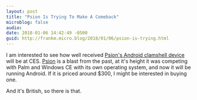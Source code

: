 ```yaml
---
layout: post
title: "Psion Is Trying To Make A Comeback"
microblog: false
audio: 
date: 2018-01-06 14:42:49 -0500
guid: http://frankm.micro.blog/2018/01/06/psion-is-trying.html
---
```

I am interested to see how well received [Psion's Android clamshell device](http://www.bbc.com/news/av/technology-42577476/ces-2018-electric-virtual-reality-suit-shocks-gamers) will be at CES. [Psion](https://en.wikipedia.org/wiki/Psion_(company)) is a blast from the past, at it's height it was competing with Palm and Windows CE with its own operating system, and now it will be running Android. If it is priced around $300, I might be interested in buying one.

And it's British, so there is that. 
